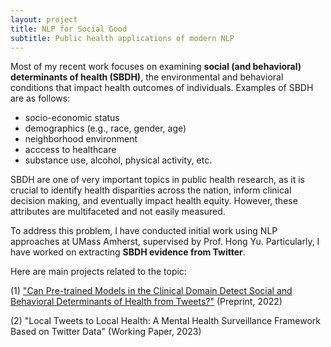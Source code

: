 ```yaml
---
layout: project
title: NLP for Social Good
subtitle: Public health applications of modern NLP
---
```


Most of my recent work focuses on examining **social (and behavioral) determinants of health (SBDH)**, the environmental and behavioral conditions that impact health outcomes of individuals. Examples of SBDH are as follows: 

- socio-economic status
- demographics (e.g., race, gender, age)
- neighborhood environment
- acccess to healthcare 
- substance use, alcohol, physical activity, etc. 

SBDH are one of very important topics in public health research, as it is crucial to identify health disparities across the nation, inform clinical decision making, and eventually impact health equity. However, these attributes are multifaceted and not easily measured. 

To address this problem, I have conducted initial work using NLP approaches at UMass Amherst, supervised by Prof. Hong Yu. Particularly, I have worked on extracting **SBDH evidence from Twitter**. 

Here are main projects related to the topic: 

(1) ["Can Pre-trained Models in the Clinical Domain Detect Social and Behavioral Determinants of Health from Tweets?"](/projects/nlp_for_social_good_clinical.html) (Preprint, 2022)

(2) "Local Tweets to Local Health: A Mental Health Surveillance Framework Based on Twitter Data" (Working Paper, 2023)



<!-- **Read the [full paper]({{"/assets/publications/2016_human_atlas/paper.pdf" | prepend: site.baseurl }}).** -->

<!-- <iframe width="560" height="315" src="https://www.youtube.com/embed/OQOUHkJdA-U" frameborder="0" allowfullscreen></iframe> -->